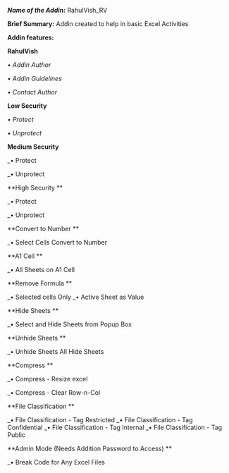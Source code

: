 ***Name of the Addin:*** RahulVish_RV

**Brief Summary:**
Addin created to help in basic Excel Activities

**Addin features:**

 **RahulVish**

  _• Addin Author_
  
  _• Addin Guidelines_
  
  _• Contact Author_  

 **Low Security**
 
  _• Protect_
  
  _• Unprotect_
  
 **Medium Security**
 
  _• Protect
  
  _• Unprotect
  
 **High Security **
 
  _• Protect
  
  _• Unprotect
  
 **Convert to Number **
 
  _• Select Cells Convert to Number
  
 **A1 Cell **
 
  _• All Sheets on A1 Cell
  
 **Remove Formula **
 
  _• Selected cells Only
  _• Active Sheet as Value
  
 **Hide Sheets **
 
  _• Select and Hide Sheets from Popup Box
  
 **Unhide Sheets **
 
  _• Unhide Sheets All Hide Sheets
  
 **Compress **
 
  _• Compress - Resize excel
  
  _• Compress - Clear Row-n-Col
  
 **File Classification **
 
  _• File Classification - Tag Restricted
  _• File Classification - Tag Confidential
  _• File Classification - Tag Internal
  _• File Classification - Tag Public
  
 **Admin Mode (Needs Addition Password to Access) **
 
  _• Break Code for Any Excel Files






